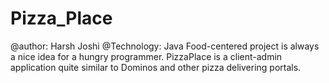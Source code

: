 # Pizza_Place
@author: Harsh Joshi
@Technology: Java
Food-centered project is always a nice idea for a hungry programmer. PizzaPlace is a client-admin application quite similar to Dominos and other pizza delivering portals.
